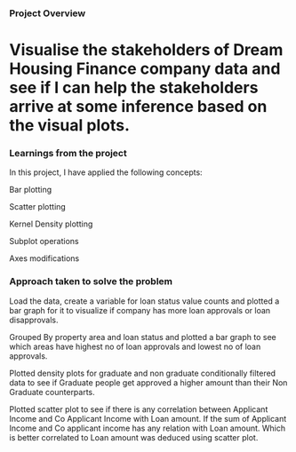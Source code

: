 ### Project Overview

 # Visualise the  stakeholders of Dream Housing Finance company data and see if I can help the stakeholders arrive at some inference based on the visual plots.




### Learnings from the project

 In this project, I have applied the following concepts:

Bar plotting

Scatter plotting

Kernel Density plotting

Subplot operations

Axes modifications


### Approach taken to solve the problem

 Load the data, create a variable for loan status value counts and plotted a bar graph for it to visualize if company has more loan approvals or loan disapprovals.
 
Grouped By property area and loan status and plotted a bar graph to see which areas have highest no of loan approvals and lowest no of loan approvals.

Plotted density plots for graduate and non graduate conditionally filtered data to see if Graduate people get approved a higher amount than their Non Graduate counterparts.

Plotted scatter plot to see if there is any correlation between Applicant Income and Co Applicant Income with Loan amount. If the sum of Applicant Income and Co applicant income has any relation with Loan amount. Which is better correlated to Loan amount was deduced using scatter plot. 


